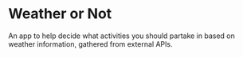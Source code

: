 # Weather or Not
An app to help decide what activities you should partake in based on weather information, gathered from external APIs.


